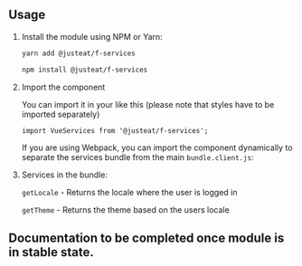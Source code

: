 ## Usage

1.  Install the module using NPM or Yarn:

    ```bash
    yarn add @justeat/f-services
    ```

    ```bash
    npm install @justeat/f-services
    ```

2.  Import the component

    You can import it in your like this (please note that styles have to be imported separately)

    ```
    import VueServices from '@justeat/f-services';

    ```

    If you are using Webpack, you can import the component dynamically to separate the services bundle from the main `bundle.client.js`:

3. Services in the bundle:

    `getLocale` - Returns the locale where the user is logged in

    `getTheme` - Returns the theme based on the users locale

## Documentation to be completed once module is in stable state.
